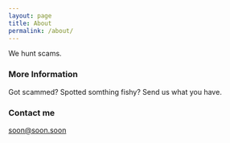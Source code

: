 ```yaml
---
layout: page
title: About
permalink: /about/
---
```


We hunt scams.

### More Information

Got scammed? Spotted somthing fishy? Send us what you have.

### Contact me

soon@soon.soon

